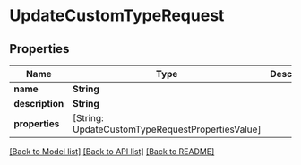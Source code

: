 # UpdateCustomTypeRequest

## Properties
Name | Type | Description | Notes
------------ | ------------- | ------------- | -------------
**name** | **String** |  | 
**description** | **String** |  | 
**properties** | [String: UpdateCustomTypeRequestPropertiesValue] |  | 

[[Back to Model list]](../README.md#documentation-for-models) [[Back to API list]](../README.md#documentation-for-api-endpoints) [[Back to README]](../README.md)


